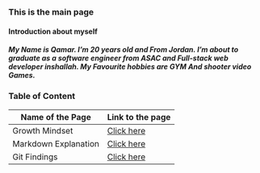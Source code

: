 ### This is the main page

#### Introduction about myself 

##### My Name is Qamar. I’m 20 years old and From Jordan. I’m about to graduate as a software engineer from ASAC and Full-stack web developer inshallah. My Favourite hobbies are GYM And shooter video Games.

### Table of Content

Name of the Page | Link to the page
---------------- | --------------- 
Growth Mindset | [Click here](https://qamaralkhatib.github.io/reading-notes/growthmindset)
Markdown Explanation | [Click here](https://qamaralkhatib.github.io/reading-notes/read01)
Git Findings | [Click here](https://qamaralkhatib.github.io/reading-notes/gitfini)